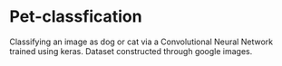 # Pet-classfication
Classifying an image as dog or cat via a Convolutional Neural Network trained using keras. Dataset constructed through google images. 
